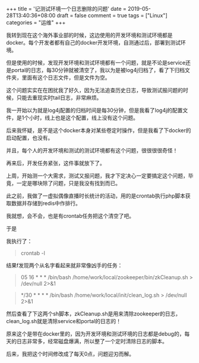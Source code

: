 +++
title = '记测试环境一个日志删除的问题'
date = 2019-05-28T13:40:36+08:00
draft = false
comment = true
tags = ["Linux"]
categories = "运维"
+++

我转到现在这个海外事业部的时候，这边使用的开发环境和测试环境都是docker。每个开发者都有自己的docker开发环境，自测通过后，部署到测试环境。

但是使用的时候，发现开发环境和测试环境都有一个问题，就是不论是service还是portal的日志，每30分钟就被清空了，我以为是被log4j归档了，看了下归档文件夹，里面有这个日志文件，但是文件为空。

这个问题实实在在困扰我了好久，因为无法追查历史日志，导致测试报问题的时候，只能去重现实时tail日志，非常麻烦。

我一开始以为就是log4j配置的归档时间是每30分钟，但是我看了log4j的配置文件，是1个小时，线上也是这个配置，线上没有这个问题。

后来我怀疑，是不是这个docker本身对某些卷定时操作，但是我看了下docker的启动配置，也没有。

并且，每个人的开发环境和测试的测试环境都有这个问题，很很很很奇怪！

再来后，开发任务紧张，这件事就放下了。

上周，开始测一个大需求，测试又报问题，我才下定决心一定要搞定这个问题，毕竟，一定是哪块除了问题，只是我没有找到而已。

此之前，我做了一虚拟偶像直播时长统计的活动，用的是crontab执行php脚本获取数据并存储到redis中作排行。

我就想，会不会，也是有crontab任务把这个清空了吧。

于是

我执行了：

> crontab -l

结果f发现两个从名字看起来就非常像凶手的任务：

> 05 16 * * * /bin/bash /home/work/local/zookeeper/bin/zkCleanup.sh > /dev/null 2>&1

> */30 * * * * /bin/bash /home/work/local/init/clean_log.sh > /dev/null 2>&1

然后查看了下这两个sh脚本，zkCleanup.sh是用来清除zookeeper的日志，clean_log.sh就是清除service和portal的日志的！

原来这个是带在docker里的，因为开发环境和测试环境的日志都是debug的，每天的日志非常多，经常磁盘爆满，所以整了一个定时清除日志的脚本。

后来，我把这个时间修改成了每天0点，问题迎刃而解。